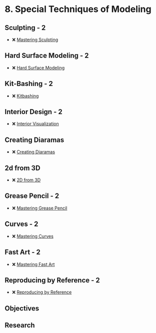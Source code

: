 # 8. Special Techniques of Modeling

## Sculpting - 2

- ❌ [Mastering Sculpting](https://www.youtube.com/playlist?list=PLeb33PCuqDdev2xRjCZnHJp0wkCZNf_HN)

## Hard Surface Modeling - 2

- ❌ [Hard Surface Modeling](https://www.youtube.com/playlist?list=PLeb33PCuqDde93cYy4vb1LT7be_0Ca4yO)

## Kit-Bashing - 2

- ❌ [Kitbashing](https://www.youtube.com/playlist?list=PLeb33PCuqDde-1Ki0ACsj1A4DQDqz1aVx)

## Interior Design - 2

- ❌ [Interior Visualization](https://www.youtube.com/playlist?list=PLYVR0A4acpNaFiTL-qmxH8fm4DJxqq-vp)

## Creating Diaramas

- ❌ [Creating Diaramas](https://www.youtube.com/playlist?list=PLeb33PCuqDddEGPa3sZTU4LBQ3NeR_nPi)

## 2d from 3D

- ❌ [2D from 3D](https://www.youtube.com/playlist?list=PLeb33PCuqDdcBv_FCujtAkQkypDrAMDv8)

## Grease Pencil - 2

- ❌ [Mastering Grease Pencil](https://www.youtube.com/playlist?list=PLeb33PCuqDddKTzZYGdWvUtg75RyBzbNg)

## Curves - 2

- ❌ [Mastering Curves](https://www.youtube.com/playlist?list=PLeb33PCuqDddKTzZYGdWvUtg75RyBzbNg)

## Fast Art - 2

- ❌ [Mastering Fast Art](https://www.youtube.com/playlist?list=PLeb33PCuqDdfYGeR9RCXjXECcAttWWlHE)

## Reproducing by Reference - 2

- ❌ [Reproducing by Reference](https://www.youtube.com/playlist?list=PLeb33PCuqDdcOPxD0GSjU9IbP41id3b-T)

## Objectives

<!-- - 2.1. ❌ 6 different color schemas -->

## Research

<!-- - ❌ Tool for color schema analyzes -->
